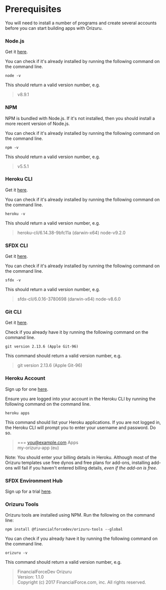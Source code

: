 ---
---

# Prerequisites
You will need to install a number of programs and create several accounts before you can start building apps with Orizuru.

### Node.js
Get it [here](https://nodejs.org/en/).

You can check if it's already installed by running the following command on the command line.
```shell
node -v
```
This should return a valid version number, e.g.
> v8.9.1

### NPM
NPM is bundled with Node.js.
If it's not installed, then you should install a more recent version of Node.js.

You can check if it's already installed by running the following command on the command line.
```shell
npm -v
```
This should return a valid version number, e.g.
> v5.5.1

### Heroku CLI
Get it [here](https://devcenter.heroku.com/articles/heroku-cli).

You can check if it's already installed by running the following command on the command line.
```shell
heroku -v
```
This should return a valid version number, e.g.
> heroku-cli/6.14.38-9bfc11a (darwin-x64) node-v9.2.0

### SFDX CLI
Get it [here](https://developer.salesforce.com/tools/sfdxcli).

You can check if it's already installed by running the following command on the command line.
```shell
sfdx -v
```
This should return a valid version number, e.g.
> sfdx-cli/6.0.16-3780698 (darwin-x64) node-v8.6.0

### Git CLI
Get it [here](https://git-scm.com/book/en/v2/Getting-Started-Installing-Git).

Check if you already have it by running the following command on the command line.
```shell
git version 2.13.6 (Apple Git-96)
```
This command should return a valid version number, e.g.
> git version 2.13.6 (Apple Git-96)

### Heroku Account
Sign up for one [here](https://signup.heroku.com/).

Ensure you are logged into your account in the Heroku CLI by running the following command on the command line.
```shell
heroku apps
```
This command should list your Heroku applications.
If you are not logged in, the Heroku CLI will prompt you to enter your username and password. Do so.
> === you@example.com Apps <br>
> my-orizuru-app (eu)

Note: You should enter your billing details in Heroku.
Although most of the Orizuru templates use free dynos and free plans for add-ons, installing add-ons will fail if you haven't entered billing details, *even if the add-on is free*.

### SFDX Environment Hub
Sign up for a trial [here](https://developer.salesforce.com/promotions/orgs/dx-signup).

### Orizuru Tools
Orizuru tools are installed using NPM. Run the following on the command line:
```shell
npm install @financialforcedev/orizuru-tools --global
```

You can check if you already have it by running the following command on the command line.
```shell
orizuru -v
```
This command should return a valid version number, e.g.

> FinancialForceDev Orizuru <br>
> Version: 1.1.0 <br>
> Copyright (c) 2017 FinancialForce.com, inc.  All rights reserved.
